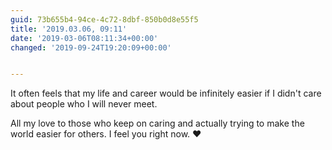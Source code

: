 ```yaml
---
guid: 73b655b4-94ce-4c72-8dbf-850b0d8e55f5
title: '2019.03.06, 09:11'
date: '2019-03-06T08:11:34+00:00'
changed: '2019-09-24T19:20:09+00:00'


---
```


It often feels that my life and career would be infinitely easier if I didn't care about people who I will never meet.

All my love to those who keep on caring and actually trying to make the world easier for others. I feel you right now. ♥️

